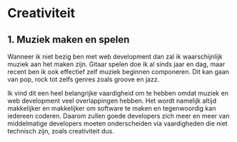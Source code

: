# Creativiteit
## 1. Muziek maken en spelen
Wanneer ik niet bezig ben met web development dan zal ik waarschijnlijk muziek aan het maken zijn. Gitaar spelen doe ik al sinds jaar en dag, maar recent ben ik ook effectief zelf muziek beginnen componeren. Dit kan gaan van pop, rock tot zelfs genres zoals groove en jazz.

Ik vind dit een heel belangrijke vaardigheid om te hebben omdat muziek en web development veel overlappingen hebben. Het wordt namelijk altijd makkelijker en makkelijker om software te maken en tegenwoordig kan iedereen coderen. Daarom zullen goede developers zich meer en meer van middelmatige developers moeten onderscheiden via vaardigheden die niet technisch zijn, zoals creativiteit dus.
